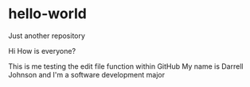 # hello-world
Just another repository

Hi How is everyone?

This is me testing the edit file function within GitHub
My name is Darrell Johnson and I'm a software development major

